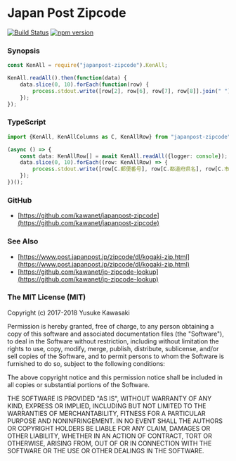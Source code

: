 # Japan Post Zipcode

[![Build Status](https://travis-ci.org/kawanet/japanpost-zipcode.svg?branch=master)](https://travis-ci.org/kawanet/japanpost-zipcode) [![npm version](https://badge.fury.io/js/japanpost-zipcode.svg)](https://badge.fury.io/js/japanpost-zipcode)

### Synopsis

```js
const KenAll = require("japanpost-zipcode").KenAll;

KenAll.readAll().then(function(data) {
    data.slice(0, 10).forEach(function(row) {
        process.stdout.write([row[2], row[6], row[7], row[8]].join(" ") + "\n");
    });
});
```

### TypeScript

```typescript
import {KenAll, KenAllColumns as C, KenAllRow} from "japanpost-zipcode";

(async () => {
    const data: KenAllRow[] = await KenAll.readAll({logger: console});
    data.slice(0, 10).forEach((row: KenAllRow) => {
        process.stdout.write([row[C.郵便番号], row[C.都道府県名], row[C.市区町村名], row[C.町域名]].join(" ") + "\n");
    });
})();
```

### GitHub

- [https://github.com/kawanet/japanpost-zipcode](https://github.com/kawanet/japanpost-zipcode)

### See Also

- [https://www.post.japanpost.jp/zipcode/dl/kogaki-zip.html](https://www.post.japanpost.jp/zipcode/dl/kogaki-zip.html)
- [https://github.com/kawanet/jp-zipcode-lookup](https://github.com/kawanet/jp-zipcode-lookup)

### The MIT License (MIT)

Copyright (c) 2017-2018 Yusuke Kawasaki

Permission is hereby granted, free of charge, to any person obtaining a copy
of this software and associated documentation files (the "Software"), to deal
in the Software without restriction, including without limitation the rights
to use, copy, modify, merge, publish, distribute, sublicense, and/or sell
copies of the Software, and to permit persons to whom the Software is
furnished to do so, subject to the following conditions:

The above copyright notice and this permission notice shall be included in all
copies or substantial portions of the Software.

THE SOFTWARE IS PROVIDED "AS IS", WITHOUT WARRANTY OF ANY KIND, EXPRESS OR
IMPLIED, INCLUDING BUT NOT LIMITED TO THE WARRANTIES OF MERCHANTABILITY,
FITNESS FOR A PARTICULAR PURPOSE AND NONINFRINGEMENT. IN NO EVENT SHALL THE
AUTHORS OR COPYRIGHT HOLDERS BE LIABLE FOR ANY CLAIM, DAMAGES OR OTHER
LIABILITY, WHETHER IN AN ACTION OF CONTRACT, TORT OR OTHERWISE, ARISING FROM,
OUT OF OR IN CONNECTION WITH THE SOFTWARE OR THE USE OR OTHER DEALINGS IN THE
SOFTWARE.
